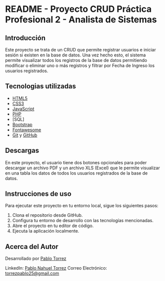 
# README - Proyecto CRUD Práctica Profesional 2 - Analista de Sistemas

## Introducción

Este proyecto se trata de un CRUD que permite registrar usuarios e iniciar sesión si existen en la base de datos.
Una vez hecho esto, el sistema permite visualizar todos los registros de la base de datos permitiendo modificar o eliminar uno o más registros y filtrar por Fecha de Ingreso los usuarios registrados.

## Tecnologias utilizadas

- [HTML5](https://developer.mozilla.org/en-US/docs/Web/HTML)
- [CSS3](https://developer.mozilla.org/en-US/docs/Web/CSS)
- [JavaScript](https://developer.mozilla.org/en-US/docs/Web/JavaScript)
- [PHP](https://www.php.net/)
- [SQL]
- [Bootstrap](https://getbootstrap.com/)
- [Fontawesome](https://fontawesome.com/)
- [Git](https://git-scm.com/) y [GitHub](https://github.com/)

## Descargas

En este proyecto, el usuario tiene dos botones opcionales para poder descargar un archivo PDF y un archivo XLS (Excel) que le permite visualizar en una tabla los datos de todos los usuarios registrados de la base de datos.

## Instrucciones de uso

Para ejecutar este proyecto en tu entorno local, sigue los siguientes pasos:

1. Clona el repositorio desde GitHub.
2. Configura tu entorno de desarrollo con las tecnologías mencionadas.
3. Abre el proyecto en tu editor de código.
4. Ejecuta la aplicación localmente.

## Acerca del Autor

Desarrollado por [Pablo Torrez](https://github.com/pblnahu1) 

LinkedIn: [Pablo Nahuel Torrez](www.linkedin.com/in/pablo-nahuel-torrez-33a80324b)
Correo Electrónico: [torrezpablo25@gmail.com](mailto:torrezpablo25@gmail.com)